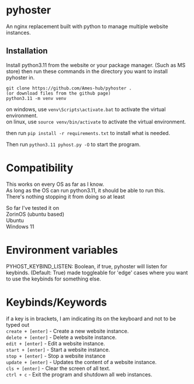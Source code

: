 # pyhoster
An nginx replacement built with python to manage multiple website instances.

## Installation
Install python3.11 from the website or your package manager. (Such as MS store)
then run these commands in the directory you want to install pyhoster in.
```
git clone https://github.com/Ames-hub/pyhoster . 
(or download files from the github page)
python3.11 -m venv venv
```
on windows, use `venv\Scripts\activate.bat` to activate the virtual environment.<br>
on linux, use `source venv/bin/activate` to activate the virtual environment.

then run `pip install -r requirements.txt` to install what is needed.

Then run `python3.11 pyhost.py -O` to start the program.

# Compatibility
This works on every OS as far as I know.<br>
As long as the OS can run python3.11, it should be able to run this.<br>
There's nothing stopping it from doing so at least<br>

So far I've tested it on<br>
ZorinOS (ubuntu based)<br>
Ubuntu<br>
Windows 11

# Environment variables
PYHOST_KEYBIND_LISTEN: Boolean, if true, pyhoster will listen for keybinds. (Default: True)
made toggleable for 'edge' cases where you want to use the keybinds for something else.

# Keybinds/Keywords
if a key is in brackets, I am indicating its on the keyboard and not to be typed out<br>
`create + [enter]` - Create a new website instance.<br>
`delete + [enter]` - Delete a website instance.<br>
`edit + [enter]` - Edit a website instance.<br>
`start + [enter]` - Start a website instance.<br>
`stop + [enter]` - Stop a website instance<br>
`update + [enter]` - Updates the content of a website instance.<br>
`cls + [enter]` - Clear the screen of all text.<br>
`ctrl + c` - Exit the program and shutdown all web instances.<br>
